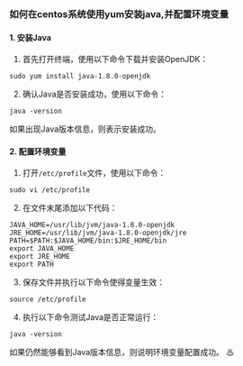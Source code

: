 ### 如何在centos系统使用yum安装java,并配置环境变量

#### 1. 安装Java

1. 首先打开终端，使用以下命令下载并安装OpenJDK：

```
sudo yum install java-1.8.0-openjdk
```

2. 确认Java是否安装成功，使用以下命令：

```
java -version
```

如果出现Java版本信息，则表示安装成功。

#### 2. 配置环境变量

1. 打开`/etc/profile`文件，使用以下命令：

```
sudo vi /etc/profile
```

2. 在文件末尾添加以下代码：

```
JAVA_HOME=/usr/lib/jvm/java-1.8.0-openjdk
JRE_HOME=/usr/lib/jvm/java-1.8.0-openjdk/jre
PATH=$PATH:$JAVA_HOME/bin:$JRE_HOME/bin
export JAVA_HOME
export JRE_HOME
export PATH
```

3. 保存文件并执行以下命令使得变量生效：

```
source /etc/profile
```

4. 执行以下命令测试Java是否正常运行：

```
java -version
```

如果仍然能够看到Java版本信息，则说明环境变量配置成功。 ♨
